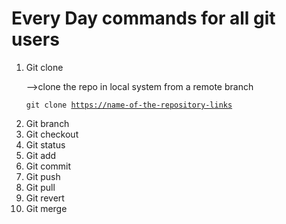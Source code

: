 # Every Day commands for all git users

1. Git clone  <p> -->clone the repo in local system from a remote branch </p><pre><code>git clone <https://name-of-the-repository-links></code></pre>
2. Git branch
3. Git checkout
4. Git status
5. Git add
6. Git commit 
7. Git push
8. Git pull
9. Git revert
10. Git merge
